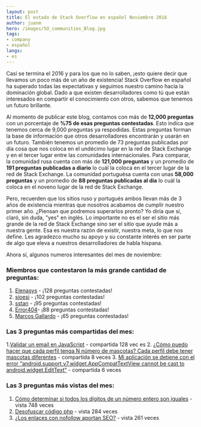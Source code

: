 ```yaml
---
layout: post
title: El estado de Stack Overflow en español Noviembre 2016
author: juanm
hero: /images/SO_communities_Blog.jpg
tags:
- company
- español
langs:
- es
---
```

 
Casi se termina el 2016 y para los que no lo saben, ¡esto quiere decir que llevamos un poco más de un año de existencia!  Stack Overflow en español ha superado todas las expectativas y seguimos nuestro camino hacia la dominación global. Dado a que existen desarrolladores como tú que están interesados en compartir el conocimiento con otros, sabemos que tenemos un futuro brillante. 

Al momento de publicar este blog, contamos con más de **12,000 preguntas** con un porcentaje de **%75 de esas preguntas contestadas**. Esto indica que tenemos cerca de 9,000 preguntas ya respodidas.  Estas preguntas forman la base de información que otros desarrolladores encontrarán y usarán en un futuro.  También tenemos un promedio de 73 preguntas publicadas por dia cosa que nos coloca en el undécimo lugar en la red de Stack Exchange y en el tercer lugar entre las comunidades internacionales.  Para comparar, la comunidad rusa cuenta con más de **121,000 preguntas** y un promedio de **191 preguntas publicadas a diario** lo cuál la coloca en el tercer lugar de la red de Stack Exchange. La comunidad portuguésa cuenta con unas **58,000 preguntas** y un promedio de **88 preguntas publicadas al día** lo cuál la coloca en el noveno lugar de la red de Stack Exchange.  

Pero, recuerden que los sitios ruso y portugués ambos llevan más de 3 años de existencia mientras que nosotros acabamos de cumplir nuestro primer año. ¿Piensan que podremos superarlos pronto? Yo diría que sí, claró, sin duda, "yes" en inglés. Lo importante no es el ser el sitio más grande de la red de Stack Exchange sino ser el sitío que ayude más a nuestra gente.  Esa es nuestra razón de existir, nuestra meta, lo que nos define. Les agradezco mucho su apoyo y su constante interés en ser parte de algo que eleva a nuestros desarrolladores de habla hispana. 

Ahora sí, algunos numeros interesantes del mes de noviembre:

### Miembros que contestaron la más grande cantidad de preguntas:
1. [Elenasys](http://es.stackoverflow.com/users/95/elenasys) - ¡128 preguntas contestadas!
2. [sioesi](http://es.stackoverflow.com/users/16349/sioesi) - ¡102 preguntas contestadas!
3. [sstan](http://es.stackoverflow.com/users/18951/sstan) - ¡95 preguntas contestadas!
4. [Error404](http://es.stackoverflow.com/users/16108/error404)- ¡88 preguntas contestadas!
5. [Marcos Gallardo](http://es.stackoverflow.com/users/16597/marcos-gallardo) - ¡65 preguntas contestadas!

### Las 3 preguntas más compartidas del mes:
1.[Validar un email en JavaScript](http://es.stackoverflow.com/questions/142/validar-un-email-en-javascript) - compartida 128 vec es
2. [¿Cómo puedo hacer que cada perfil tenga N número de mascotas? Cada perfil debe tener mascotas diferentes](http://es.stackoverflow.com/questions/33198/c%C3%B3mo-puedo-hacer-que-cada-perfil-tenga-n-n%C3%BAmero-de-mascotas-cada-perfil-debe-t) - compartida 8 veces
3. [Mi aplicación se detiene con el error “android.support.v7.widget.AppCompatTextView cannot be cast to android.widget.EditText”](http://es.stackoverflow.com/questions/35465/mi-aplicaci%C3%B3n-se-detiene-con-el-error-android-support-v7-widget-appcompattextvi) - compartida 6 veces

### Las 3 preguntas más vistas del mes:
1. [Cómo determinar si todos los dígitos de un número entero son iguales](http://es.stackoverflow.com/questions/33325/c%C3%B3mo-determinar-si-todos-los-d%C3%ADgitos-de-un-n%C3%BAmero-entero-son-iguales) - vista 748 veces
2. [Desofuscar código php](http://es.stackoverflow.com/questions/33650/desofuscar-c%C3%B3digo-php) - vista 284 veces
3. [¿Los enlaces con nofollow aportan SEO?](http://es.stackoverflow.com/questions/31561/los-enlaces-con-nofollow-aportan-seo) - vista 261 veces
 
 
 
 
 
 
 
 
 
 
 
 
